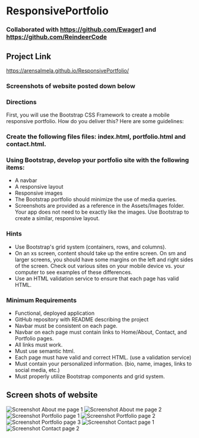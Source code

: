 # ResponsivePortfolio

### Collaborated with https://github.com/Ewager1 and https://github.com/ReindeerCode

## Project Link

https://arensalmela.github.io/ResponsivePortfolio/

### Screenshots of website posted down below

### Directions

First, you will use the Bootstrap CSS Framework to create a mobile responsive portfolio. How do you deliver this? Here are some guidelines:

### Create the following files files: index.html, portfolio.html and contact.html.

### Using Bootstrap, develop your portfolio site with the following items:

- A navbar
- A responsive layout
- Responsive images
- The Bootstrap portfolio should minimize the use of media queries.
- Screenshots are provided as a reference in the Assets/Images folder. Your app does not need to be exactly like the images. Use Bootstrap to create a similar, responsive layout.

### Hints

- Use Bootstrap's grid system (containers, rows, and columns).
- On an xs screen, content should take up the entire screen. On sm and larger screens, you should have some margins on the left and right sides of the screen. Check out various sites on your mobile device vs. your computer to see examples of these differences.
- Use an HTML validation service to ensure that each page has valid HTML.

### Minimum Requirements

- Functional, deployed application
- GitHub repository with README describing the project
- Navbar must be consistent on each page.
- Navbar on each page must contain links to Home/About, Contact, and Portfolio pages.
- All links must work.
- Must use semantic html.
- Each page must have valid and correct HTML. (use a validation service)
- Must contain your personalized information. (bio, name, images, links to social media, etc.)
- Must properly utilize Bootstrap components and grid system.

## Screen shots of website

![Screenshot About me page 1](Assets/Screeshots/Aboutme1.png)
![Screenshot About me page 2](Assets/Screeshots/Aboutme2.png)
![Screenshot Portfolio page 1](Assets/Screeshots/Portfolio1.png)
![Screenshot Portfolio page 2](Assets/Screeshots/Portfolio2.png)
![Screenshot Portfolio page 3](Assets/Screeshots/Portfolio3.png)
![Screenshot Contact page 1](Assets/Screeshots/Contact1.png)
![Screenshot Contact page 2](Assets/Screeshots/Contact2.png)
